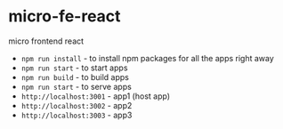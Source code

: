 # micro-fe-react
micro frontend react

- `npm run install` - to install npm packages for all the apps right away
- `npm run start` - to start apps
- `npm run build` - to build apps
- `npm run start` - to serve apps
- `http://localhost:3001` - app1 (host app)
- `http://localhost:3002` - app2
- `http://localhost:3003` - app3
